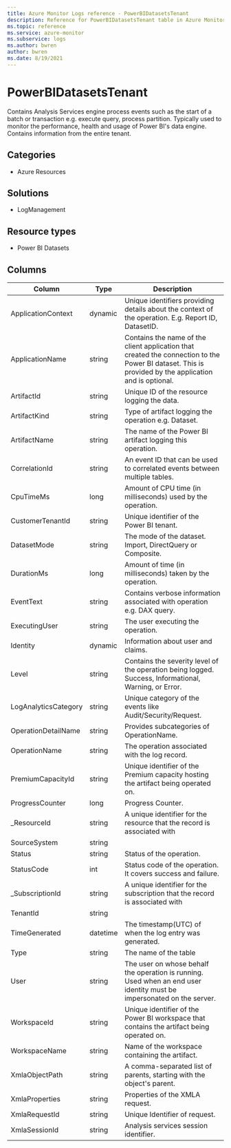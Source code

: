 ```yaml
---
title: Azure Monitor Logs reference - PowerBIDatasetsTenant
description: Reference for PowerBIDatasetsTenant table in Azure Monitor Logs.
ms.topic: reference
ms.service: azure-monitor
ms.subservice: logs
ms.author: bwren
author: bwren
ms.date: 8/19/2021
---
```


# PowerBIDatasetsTenant

 Contains Analysis Services engine process events such as the start of a batch or transaction e.g. execute query, process partition. Typically used to monitor the performance, health and usage of Power BI's data engine. Contains information from the entire tenant.

## Categories

- Azure Resources
## Solutions

- LogManagement
## Resource types

- Power BI Datasets




## Columns

|Column|Type|Description|
|---|---|---|
|ApplicationContext|dynamic|Unique identifiers providing details about the context of the operation. E.g. Report ID, DatasetID.|
|ApplicationName|string|Contains the name of the client application that created the connection to the Power BI dataset. This is provided by the application and is optional.|
|ArtifactId|string|Unique ID of the resource logging the data.|
|ArtifactKind|string|Type of artifact logging the operation e.g. Dataset.|
|ArtifactName|string|The name of the Power BI artifact logging this operation.|
|CorrelationId|string|An event ID that can be used to correlated events between multiple tables.|
|CpuTimeMs|long|Amount of CPU time (in milliseconds) used by the operation.|
|CustomerTenantId|string|Unique identifier of the Power BI tenant.|
|DatasetMode|string|The mode of the dataset. Import, DirectQuery or Composite.|
|DurationMs|long|Amount of time (in milliseconds) taken by the operation.|
|EventText|string|Contains verbose information associated with operation e.g. DAX query.|
|ExecutingUser|string|The user executing the operation.|
|Identity|dynamic|Information about user and claims.|
|Level|string|Contains the severity level of the operation being logged. Success, Informational, Warning, or Error.|
|LogAnalyticsCategory|string|Unique category of the events like Audit/Security/Request.|
|OperationDetailName|string|Provides subcategories of OperationName.|
|OperationName|string|The operation associated with the log record.|
|PremiumCapacityId|string|Unique identifier of the Premium capacity hosting the artifact being operated on.|
|ProgressCounter|long|Progress Counter.|
|_ResourceId|string|A unique identifier for the resource that the record is associated with|
|SourceSystem|string||
|Status|string|Status of the operation.|
|StatusCode|int|Status code of the operation. It covers success and failure.|
|_SubscriptionId|string|A unique identifier for the subscription that the record is associated with|
|TenantId|string||
|TimeGenerated|datetime|The timestamp(UTC) of when the log entry was generated.|
|Type|string|The name of the table|
|User|string|The user on whose behalf the operation is running. Used when an end user identity must be impersonated on the server.|
|WorkspaceId|string|Unique identifier of the Power BI workspace that contains the artifact being operated on.|
|WorkspaceName|string|Name of the workspace containing the artifact.|
|XmlaObjectPath|string|A comma-separated list of parents, starting with the object's parent.|
|XmlaProperties|string|Properties of the XMLA request.|
|XmlaRequestId|string|Unique Identifier of request.|
|XmlaSessionId|string|Analysis services session identifier.|
